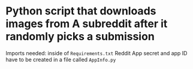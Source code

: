 # Python script that downloads images from A subreddit after it randomly picks a submission

Imports needed:
 inside of `Requirements.txt`
 Reddit App secret and app ID have to be created in a file called `AppInfo.py`



